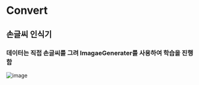 # Convert

## 손글씨 인식기
### 데이터는 직접 손글씨를 그려 ImagaeGenerater를 사용하여 학습을 진행함


![image](https://user-images.githubusercontent.com/60598554/88483557-a1d60c80-cfa3-11ea-991b-b434c2bdf8c0.png)
